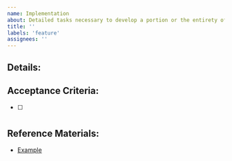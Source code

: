 ```yaml
---
name: Implementation
about: Detailed tasks necessary to develop a portion or the entirety of a feature .
title: ''
labels: 'feature'
assignees: ''
---
```


## Details:


## Acceptance Criteria:

- [ ] #

## Reference Materials:
- [Example](https://example.com)
